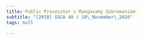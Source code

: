 ```yaml
---
title: Public Prosecutor v Rangasamy Subramaniam
subtitle: "[2010] SGCA 40 / 10\_November\_2010"
tags: null

---
```


